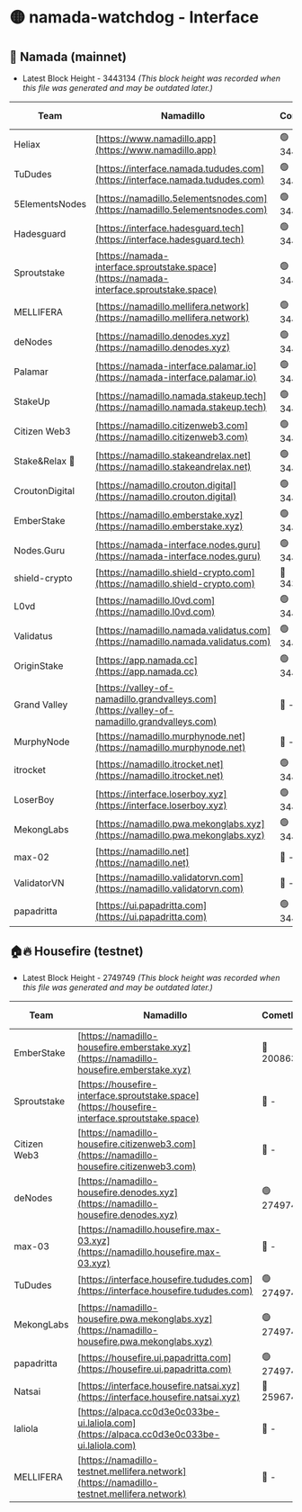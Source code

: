 # 🟡 namada-watchdog - Interface

## 🚀 Namada (mainnet)
- Latest Block Height - 3443134 *(This block height was recorded when this file was generated and may be outdated later.)*

| Team | Namadillo | CometBFT | Indexer | MASP Indexer |
|-|-|-|-|-|
| Heliax | [https://www.namadillo.app](https://www.namadillo.app) | 🟢 3443097 | 🟢 3443097 | 🟢 3443097 |
| TuDudes | [https://interface.namada.tududes.com](https://interface.namada.tududes.com) | 🟢 3443098 | 🟢 3443097 | 🟢 3443097 |
| 5ElementsNodes | [https://namadillo.5elementsnodes.com](https://namadillo.5elementsnodes.com) | 🟢 3443098 | 🟢 3443098 | 🟢 3443097 |
| Hadesguard | [https://interface.hadesguard.tech](https://interface.hadesguard.tech) | 🟢 3443098 | 🟢 3443098 | 🟢 3443098 |
| Sproutstake | [https://namada-interface.sproutstake.space](https://namada-interface.sproutstake.space) | 🟢 3443099 | 🟢 3443099 | 🟢 3443099 |
| MELLIFERA | [https://namadillo.mellifera.network](https://namadillo.mellifera.network) | 🟢 3443100 | 🟢 3443099 | 🟢 3443100 |
| deNodes | [https://namadillo.denodes.xyz](https://namadillo.denodes.xyz) | 🟢 3443100 | 🟢 3443100 | 🟢 3443100 |
| Palamar | [https://namada-interface.palamar.io](https://namada-interface.palamar.io) | 🟢 3443101 | 🟢 3443100 | 🟢 3443101 |
| StakeUp | [https://namadillo.namada.stakeup.tech](https://namadillo.namada.stakeup.tech) | 🟢 3443101 | 🟢 3443101 | 🟢 3443101 |
| Citizen Web3 | [https://namadillo.citizenweb3.com](https://namadillo.citizenweb3.com) | 🟢 3443102 | 🟢 3443101 | 🟢 3443102 |
| Stake&Relax 🦥 | [https://namadillo.stakeandrelax.net](https://namadillo.stakeandrelax.net) | 🟢 3443102 | 🟢 3443102 | 🟢 3443102 |
| CroutonDigital | [https://namadillo.crouton.digital](https://namadillo.crouton.digital) | 🟢 3443103 | 🟢 3443103 | 🟢 3443103 |
| EmberStake | [https://namadillo.emberstake.xyz](https://namadillo.emberstake.xyz) | 🟢 3443103 | 🟢 3443103 | 🟢 3443103 |
| Nodes.Guru | [https://namada-interface.nodes.guru](https://namada-interface.nodes.guru) | 🟢 3443103 | 🟢 3443103 | 🟢 3443103 |
| shield-crypto | [https://namadillo.shield-crypto.com](https://namadillo.shield-crypto.com) | 🔴 3437623 | 🔴 - | 🔴 - |
| L0vd | [https://namadillo.l0vd.com](https://namadillo.l0vd.com) | 🟢 3443109 | 🟢 3443108 | 🟢 3443109 |
| Validatus | [https://namadillo.namada.validatus.com](https://namadillo.namada.validatus.com) | 🟢 3443110 | 🟢 3443110 | 🟢 3443110 |
| OriginStake | [https://app.namada.cc](https://app.namada.cc) | 🟢 3443110 | 🟢 3443110 | 🟢 3443110 |
| Grand Valley | [https://valley-of-namadillo.grandvalleys.com](https://valley-of-namadillo.grandvalleys.com) | 🔴 - | 🔴 - | 🔴 - |
| MurphyNode | [https://namadillo.murphynode.net](https://namadillo.murphynode.net) | 🔴 - | 🔴 - | 🔴 - |
| itrocket | [https://namadillo.itrocket.net](https://namadillo.itrocket.net) | 🟢 3443129 | 🟢 3443129 | 🟢 3443129 |
| LoserBoy | [https://interface.loserboy.xyz](https://interface.loserboy.xyz) | 🟢 3443130 | 🟢 3443129 | 🟢 3443129 |
| MekongLabs | [https://namadillo.pwa.mekonglabs.xyz](https://namadillo.pwa.mekonglabs.xyz) | 🟢 3443130 | 🟢 3443130 | 🟢 3443130 |
| max-02 | [https://namadillo.net](https://namadillo.net) | 🔴 - | 🔴 - | 🔴 - |
| ValidatorVN | [https://namadillo.validatorvn.com](https://namadillo.validatorvn.com) | 🔴 - | 🔴 - | 🔴 - |
| papadritta | [https://ui.papadritta.com](https://ui.papadritta.com) | 🟢 3443134 | 🟢 3443134 | 🔴 - |

## 🏠🔥 Housefire (testnet)
- Latest Block Height - 2749749 *(This block height was recorded when this file was generated and may be outdated later.)*

| Team | Namadillo | CometBFT | Indexer | MASP Indexer |
|-|-|-|-|-|
| EmberStake | [https://namadillo-housefire.emberstake.xyz](https://namadillo-housefire.emberstake.xyz) | 🔴 2008636 | 🔴 - | 🔴 - |
| Sproutstake | [https://housefire-interface.sproutstake.space](https://housefire-interface.sproutstake.space) | 🔴 - | 🔴 - | 🔴 - |
| Citizen Web3 | [https://namadillo-housefire.citizenweb3.com](https://namadillo-housefire.citizenweb3.com) | 🔴 - | 🔴 - | 🔴 - |
| deNodes | [https://namadillo-housefire.denodes.xyz](https://namadillo-housefire.denodes.xyz) | 🟢 2749740 | 🟢 2749740 | 🟢 2749740 |
| max-03 | [https://namadillo.housefire.max-03.xyz](https://namadillo.housefire.max-03.xyz) | 🔴 - | 🔴 - | 🔴 - |
| TuDudes | [https://interface.housefire.tududes.com](https://interface.housefire.tududes.com) | 🟢 2749749 | 🟢 2749749 | 🟢 2749748 |
| MekongLabs | [https://namadillo-housefire.pwa.mekonglabs.xyz](https://namadillo-housefire.pwa.mekonglabs.xyz) | 🟢 2749749 | 🟢 2749749 | 🟢 2749749 |
| papadritta | [https://housefire.ui.papadritta.com](https://housefire.ui.papadritta.com) | 🟢 2749749 | 🟢 2749749 | 🟢 2749749 |
| Natsai | [https://interface.housefire.natsai.xyz](https://interface.housefire.natsai.xyz) | 🔴 2596741 | 🔴 2596741 | 🔴 2596741 |
| laliola | [https://alpaca.cc0d3e0c033be-ui.laliola.com](https://alpaca.cc0d3e0c033be-ui.laliola.com) | 🔴 - | 🔴 - | 🔴 - |
| MELLIFERA | [https://namadillo-testnet.mellifera.network](https://namadillo-testnet.mellifera.network) | 🔴 - | 🟢 2749752 | 🔴 2607259 |

